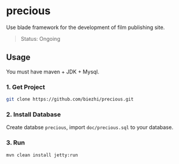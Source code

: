 # precious

Use blade framework for the development of film publishing site.

> Status: Ongoing
 
## Usage

You must have maven + JDK + Mysql.

### 1. Get Project

```sh
git clone https://github.com/biezhi/precious.git
```

### 2. Install Database

Create databse `precious`, import `doc/precious.sql` to your database.

### 3. Run

```sh
mvn clean install jetty:run
```
